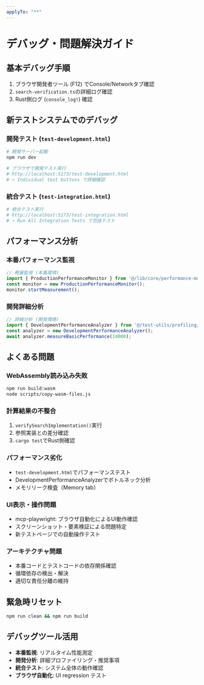 ```yaml
---
applyTo: "**"
---
```


# デバッグ・問題解決ガイド

## 基本デバッグ手順
1. ブラウザ開発者ツール (F12) でConsole/Networkタブ確認
2. `search-verification.ts`の詳細ログ確認
3. Rust側ログ (`console_log!`) 確認

## 新テストシステムでのデバッグ

### 開発テスト (`test-development.html`)
```bash
# 開発サーバー起動
npm run dev

# ブラウザで開発テスト実行
# http://localhost:5173/test-development.html
# → Individual test buttons で詳細確認
```

### 統合テスト (`test-integration.html`)  
```bash
# 統合テスト実行
# http://localhost:5173/test-integration.html
# → Run All Integration Tests で包括テスト
```

## パフォーマンス分析

### 本番パフォーマンス監視
```typescript
// 軽量監視 (本番環境)
import { ProductionPerformanceMonitor } from '@/lib/core/performance-monitor';
const monitor = new ProductionPerformanceMonitor();
monitor.startMeasurement();
```

### 開発詳細分析
```typescript
// 詳細分析 (開発環境)
import { DevelopmentPerformanceAnalyzer } from '@/test-utils/profiling/development-analyzer';
const analyzer = new DevelopmentPerformanceAnalyzer();
await analyzer.measureBasicPerformance(10000);
```

## よくある問題

### WebAssembly読み込み失敗
```bash
npm run build:wasm
node scripts/copy-wasm-files.js
```

### 計算結果の不整合
1. `verifySearchImplementation()`実行
2. 参照実装との差分確認
3. `cargo test`でRust側確認

### パフォーマンス劣化
- `test-development.html`でパフォーマンステスト
- DevelopmentPerformanceAnalyzerでボトルネック分析
- メモリリーク検査（Memory tab）

### UI表示・操作問題
- mcp-playwright: ブラウザ自動化によるUI動作確認
- スクリーンショット・要素検証による問題特定
- 新テストページでの自動操作テスト

### アーキテクチャ問題
- 本番コードとテストコードの依存関係確認
- 循環依存の検出・解決
- 適切な責任分離の維持

## 緊急時リセット
```bash
npm run clean && npm run build
```

## デバッグツール活用
- **本番監視**: リアルタイム性能測定
- **開発分析**: 詳細プロファイリング・推奨事項
- **統合テスト**: システム全体の動作確認
- **ブラウザ自動化**: UI regression テスト
